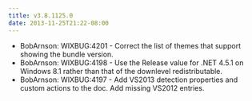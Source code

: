 ```yaml
---
title: v3.8.1125.0
date: 2013-11-25T21:22-08:00
---
```

* BobArnson: WIXBUG:4201 - Correct the list of themes that support showing the bundle version.
* BobArnson: WIXBUG:4198 - Use the Release value for .NET 4.5.1 on Windows 8.1 rather than that of the downlevel redistributable.
* BobArnson: WIXBUG:4197 - Add VS2013 detection properties and custom actions to the doc. Add missing VS2012 entries.